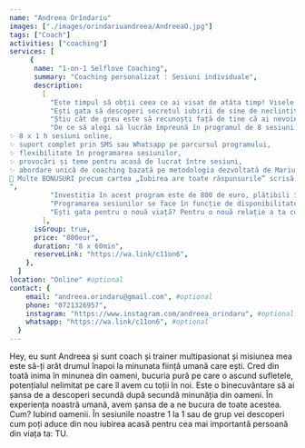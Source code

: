 ```yaml
---
name: "Andreea Orîndariu"
images: ["./images/orindariuandreea/AndreeaO.jpg"]
tags: ["Coach"]
activities: ["coaching"]
services: [
     {
      name: "1-on-1 Selflove Coaching",
      summary: "Coaching personalizat : Sesiuni individuale",
      description:
        [
          "Este timpul să obții ceea ce ai visat de atâta timp! Visele tale merită să devină realitate! Lumea din jurul tău merită să te vadă trăind visul tău, să se inspire de tine, să-ți primești cadourile uimitor de frumoase.",
          "Ești gata să descoperi secretul iubirii de sine de neclintit și să pornești într-o călătorie de transformare personală ca niciuna alta de până acum? Spune adio îndoielii, anxietății și nevoii constante de validare. Este timpul pentru un TU încrezător, împuternicit și radiant!",
          "Știu cât de greu este să recunoști față de tine că ai nevoie de ajutor și să te deschizi față de un străin despre temerile și dorințele tale cele mai profunde. Acesta este motivul pentru care în sesiunile noastre veți obține spațiul sigur, confidențialitatea, răbdarea și bunătatea de care ai atâta nevoie.",
          "De ce să alegi să lucrăm împreună în programul de 8 sesiuni 1 la 1?
✨ 8 x 1 h sesiuni online, 
✨ suport complet prin SMS sau Whatsapp pe parcursul programului, 
✨ flexibilitate în programarea sesiunilor, 
✨ provocări și teme pentru acasă de lucrat între sesiuni, 
✨ abordare unică de coaching bazată pe metodologia dezvoltată de Marius Spiridon (Createrra), 
🎁 Multe BONUSURI precum cartea „Iubirea are toate răspunsurile” scrisă de mine, 
",
          "Investiția în acest program este de 800 de euro, plătibili în una sau două rate.",
          "Programarea sesiunilor se face în funcție de disponibilitatea ta, dar doar după îndeplinirea provocărilor și temelor din sesiunea anterioară. Astfel vei vedea progresul în experiența ta interioară după fiecare sesiune împreună.",
          "Ești gata pentru o nouă viață? Pentru o nouă relație a ta cu tine? Acum este momentul tău în care îți reconstruiești cea mai importantă relație din viața ta: relația cu tine.",
        ],
      isGroup: true,
      price: "800eur",
      duration: "8 x 60min",
      reserveLink: "https://wa.link/c11on6",
    },
  ]
location: "Online" #optional
contact: {
    email: "andreea.orindaru@gmail.com", #optional
    phone: "0721326957",
    instagram: "https://www.instagram.com/andreea_orindaru", #optional
    whatsapp: "https://wa.link/c11on6", #optional
  }
---
```


Hey, eu sunt Andreea și sunt coach și trainer multipasionat și misiunea mea este să-ți arăt drumul înapoi la minunata ființă umană care ești. Cred din toată inima în minunea din oameni, bucuria pură pe care o ascund sufletele, potențialul nelimitat pe care îl avem cu toții în noi. Este o binecuvântare să ai șansa de a descoperi secundă după secundă minunăția din oameni. În experiența noastră umană, avem șansa de a ne bucura de toate acestea. Cum? Iubind oamenii. În sesiunile noastre 1 la 1 sau de grup vei descoperi cum poți aduce din nou iubirea acasă pentru cea mai importantă persoană din viața ta: TU.
